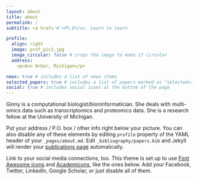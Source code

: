 ```yaml
---
layout: about
title: about
permalink: /
subtitle: <a href='#'>Ph.D</a>. Learn to learn 

profile:
  align: right
  image: prof_pic1.jpg
  image_circular: false # crops the image to make it circular
  address: 
    <p>Ann Arbor, Michigan</p>

news: true # includes a list of news items
selected_papers: true # includes a list of papers marked as "selected={true}"
social: true # includes social icons at the bottom of the page
---
```


Ginny is a computational biologist/bioninformatician. 
She deals with multi-omics data such as transcriptomics and proteomics data.
She is a research fellow at the University of Michigan. 


Put your address / P.O. box / other info right below your picture. You can also disable any of these elements by editing `profile` property of the YAML header of your `_pages/about.md`. Edit `_bibliography/papers.bib` and Jekyll will render your [publications page](/al-folio/publications/) automatically.

Link to your social media connections, too. This theme is set up to use [Font Awesome icons](https://fontawesome.com/) and [Academicons](https://jpswalsh.github.io/academicons/), like the ones below. Add your Facebook, Twitter, LinkedIn, Google Scholar, or just disable all of them.
